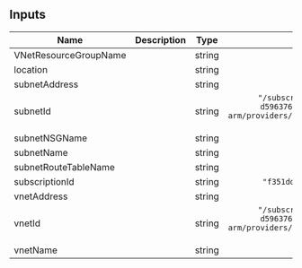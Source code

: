 ## Inputs

| Name | Description | Type | Default | Required |
|------|-------------|:----:|:-----:|:-----:|
| VNetResourceGroupName |  | string | `"RG-ase-lab-arm"` | no |
| location |  | string | `"UK West"` | no |
| subnetAddress |  | string | `"192.168.250.0/28"` | no |
| subnetId |  | string | `"/subscriptions/f351ddd1-6c1d-4cd4-8b0f-d596376f90d5/resourceGroups/RG-ase-lab-arm/providers/Microsoft.Network/virtualNetworks/VNET-ase/subnets/SN-ase"` | no |
| subnetNSGName |  | string | `"ase-lab-arm-NSG"` | no |
| subnetName |  | string | `"SN-ase"` | no |
| subnetRouteTableName |  | string | `"ase-lab-arm-Route-Table"` | no |
| subscriptionId |  | string | `"f351ddd1-6c1d-4cd4-8b0f-d596376f90d5"` | no |
| vnetAddress |  | string | `"192.168.250.0/23"` | no |
| vnetId |  | string | `"/subscriptions/f351ddd1-6c1d-4cd4-8b0f-d596376f90d5/resourceGroups/RG-ase-lab-arm/providers/Microsoft.Network/virtualNetworks/VNET-ase"` | no |
| vnetName |  | string | `"VNET-ase"` | no |

